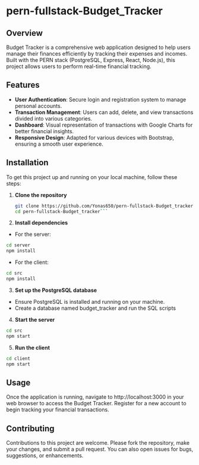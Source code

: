 # pern-fullstack-Budget_Tracker

## Overview
Budget Tracker is a comprehensive web application designed to help users manage their finances efficiently by tracking their expenses and incomes. Built with the PERN stack (PostgreSQL, Express, React, Node.js), this project allows users to perform real-time financial tracking.

## Features
- **User Authentication**: Secure login and registration system to manage personal accounts.
- **Transaction Management**: Users can add, delete, and view transactions divided into various categories.
- **Dashboard**: Visual representation of transactions with Google Charts for better financial insights.
- **Responsive Design**: Adapted for various devices with Bootstrap, ensuring a smooth user experience.

## Installation
To get this project up and running on your local machine, follow these steps:

1. **Clone the repository**
   ```bash
   git clone https://github.com/Yonas650/pern-fullstack-Budget_tracker.git
   cd pern-fullstack-Budget_tracker```
2. **Install dependencies**
- For the server:
```bash
cd server
npm install
```
- For the client:
```bash
cd src
npm install
```
3. **Set up the PostgreSQL database**

- Ensure PostgreSQL is installed and running on your machine.
- Create a database named budget_tracker and run the SQL scripts 

4. **Start the server**
```bash
cd src
npm start
```
5. **Run the client**
```bash
cd client
npm start
```
## Usage
Once the application is running, navigate to http://localhost:3000 in your web browser to access the Budget Tracker. Register for a new account to begin tracking your financial transactions.

## Contributing
Contributions to this project are welcome. Please fork the repository, make your changes, and submit a pull request. You can also open issues for bugs, suggestions, or enhancements.